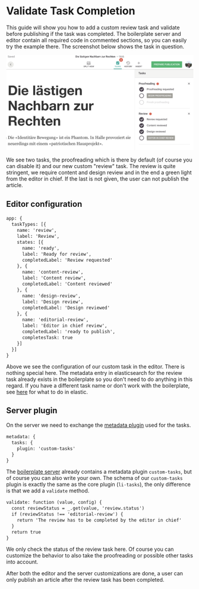 # Validate Task Completion

This guide will show you how to add a custom review task and validate before publishing if the task was completed. The boilerplate server and editor contain all required code in commented sections, so you can easily try the example there. The screenshot below shows the task in question.

![Custom Task](../.gitbook/assets/tasks.png)

We see two tasks, the proofreading which is there by default \(of course you can disable it\) and our new custom "review" task. The review is quite stringent, we require content and design review and in the end a green light from the editor in chief. If the last is not given, the user can not publish the article.

## Editor configuration

```text
app: {
  taskTypes: [{
    name: 'review',
    label: 'Review',
    states: [{
      name: 'ready',
      label: 'Ready for review',
      completedLabel: 'Review requested'
    }, {
      name: 'content-review',
      label: 'Content review',
      completedLabel: 'Content reviewed'
    }, {
      name: 'design-review',
      label: 'Design review',
      completedLabel: 'Design reviewed'
    }, {
      name: 'editorial-review',
      label: 'Editor in chief review',
      completedLabel: 'ready to publish',
      completesTask: true
    }]
  }]
}
```

Above we see the configuration of our custom task in the editor. There is nothing special here. The metadata entry in elasticsearch for the review task already exists in the boilerplate so you don't need to do anything in this regard. If you have a different task name or don't work with the boilerplate, see [here](../reference-documentation/editor/editing-features.md#tasks) for what to do in elastic.

## Server plugin

On the server we need to exchange the [metadata plugin](../reference-documentation/server/metadata.md#plugin) used for the tasks.

```text
metadata: {
  tasks: {
    plugin: 'custom-tasks'
  }
}
```

The [boilerplate server](https://github.com/livingdocsIO/livingdocs-server-boilerplate) already contains a metadata plugin `custom-tasks`, but of course you can also write your own. The schema of our `custom-tasks` plugin is exactly the same as the core plugin \(`li-tasks`\), the only difference is that we add a `validate` method.

```text
validate: function (value, config) {
  const reviewStatus = _.get(value, 'review.status')
  if (reviewStatus !== 'editorial-review') {
    return 'The review has to be completed by the editor in chief'
  }
  return true
}
```

We only check the status of the review task here. Of course you can customize the behavior to also take the proofreading or possible other tasks into account.

After both the editor and the server customizations are done, a user can only publish an article after the review task has been completed.

